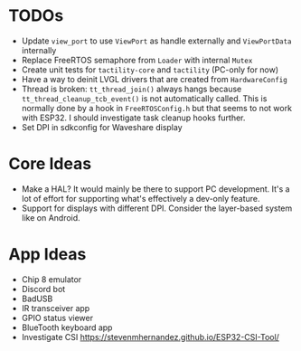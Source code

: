 # TODOs
- Update `view_port` to use `ViewPort` as handle externally and `ViewPortData` internally
- Replace FreeRTOS semaphore from `Loader` with internal `Mutex`
- Create unit tests for `tactility-core` and `tactility` (PC-only for now)
- Have a way to deinit LVGL drivers that are created from `HardwareConfig`
- Thread is broken: `tt_thread_join()` always hangs because `tt_thread_cleanup_tcb_event()`
is not automatically called. This is normally done by a hook in `FreeRTOSConfig.h`
but that seems to not work with ESP32. I should investigate task cleanup hooks further.
- Set DPI in sdkconfig for Waveshare display
 
# Core Ideas
- Make a HAL? It would mainly be there to support PC development. It's a lot of effort for supporting what's effectively a dev-only feature.
- Support for displays with different DPI. Consider the layer-based system like on Android.

# App Ideas
- Chip 8 emulator
- Discord bot
- BadUSB
- IR transceiver app
- GPIO status viewer
- BlueTooth keyboard app
- Investigate CSI https://stevenmhernandez.github.io/ESP32-CSI-Tool/